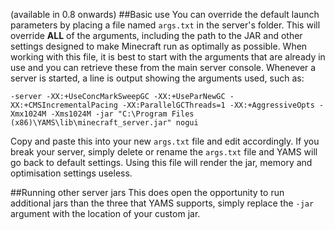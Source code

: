 (available in 0.8 onwards)
##Basic use
You can override the default launch parameters by placing a file named `args.txt` in the server's folder.  This will override **ALL** of the arguments, including the path to the JAR and other settings designed to make Minecraft run as optimally as possible.  When working with this file, it is best to start with the arguments that are already in use and you can retrieve these from the main server console.  Whenever a server is started, a line is output showing the arguments used, such as:

    -server -XX:+UseConcMarkSweepGC -XX:+UseParNewGC -XX:+CMSIncrementalPacing -XX:ParallelGCThreads=1 -XX:+AggressiveOpts -Xmx1024M -Xms1024M -jar "C:\Program Files (x86)\YAMS\lib\minecraft_server.jar" nogui

Copy and paste this into your new `args.txt` file and edit accordingly.  If you break your server, simply delete or rename the `args.txt` file and YAMS will go back to default settings.  Using this file will render the jar, memory and optimisation settings useless.

##Running other server jars
This does open the opportunity to run additional jars than the three that YAMS supports, simply replace the `-jar` argument with the location of your custom jar.
